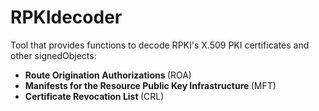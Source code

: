 # RPKIdecoder
Tool that provides functions to decode RPKI's X.509 PKI certificates and other signedObjects: 
 - <strong> Route Origination Authorizations </strong> (ROA)
 - <strong> Manifests for the Resource Public Key Infrastructure </strong> (MFT)
 - <strong> Certificate Revocation List </strong>(CRL)
